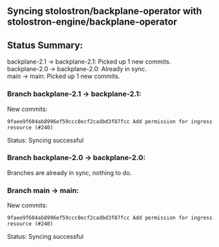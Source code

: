 ## Syncing stolostron/backplane-operator with stolostron-engine/backplane-operator

## Status Summary:

backplane-2.1 -> backplane-2.1: Picked up 1 new commits.  
backplane-2.0 -> backplane-2.0: Already in sync.  
main -> main: Picked up 1 new commits.  

### Branch backplane-2.1 -> backplane-2.1:

New commits:

```
9faee9f604ab8996ef59ccc8ecf2cadbd3f87fcc Add permission for ingress resource (#240)
```

Status: Syncing successful

### Branch backplane-2.0 -> backplane-2.0:

Branches are already in sync, nothing to do.

### Branch main -> main:

New commits:

```
9faee9f604ab8996ef59ccc8ecf2cadbd3f87fcc Add permission for ingress resource (#240)
```

Status: Syncing successful
